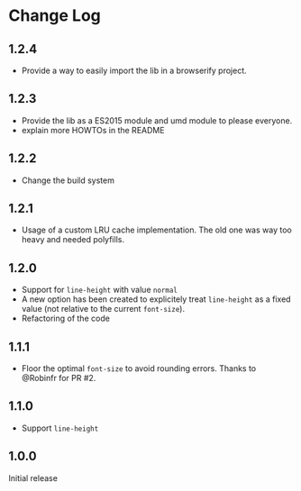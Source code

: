 # Change Log

## 1.2.4

* Provide a way to easily import the lib in a browserify project.

## 1.2.3

* Provide the lib as a ES2015 module and umd module to please everyone.
* explain more HOWTOs in the README

## 1.2.2

* Change the build system

## 1.2.1

* Usage of a custom LRU cache implementation. The old one was way too heavy and needed polyfills.

## 1.2.0

* Support for `line-height` with value `normal`
* A new option has been created to explicitely treat `line-height` as a fixed value (not relative to the current `font-size`).
* Refactoring of the code

## 1.1.1

* Floor the optimal `font-size` to avoid rounding errors. Thanks to @Robinfr for PR #2.

## 1.1.0

* Support `line-height`

## 1.0.0

Initial release
